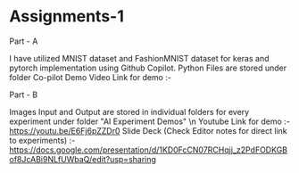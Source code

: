 # Assignments-1

Part - A

I have utilized MNIST dataset and FashionMNIST dataset for keras and pytorch implementation using Github Copilot.
Python Files are stored under folder Co-pilot Demo
Video Link for demo :- 

Part - B

Images Input and Output are stored in individual folders for every experiment under folder "AI Experiment Demos" \n
Youtube Link for demo :- https://youtu.be/E6Fj6pZZDr0
Slide Deck (Check Editor notes for direct link to experiments) :- https://docs.google.com/presentation/d/1KD0FcCN07RCHqjj_z2PdFODKGBof8JcABi9NLfUWbaQ/edit?usp=sharing
